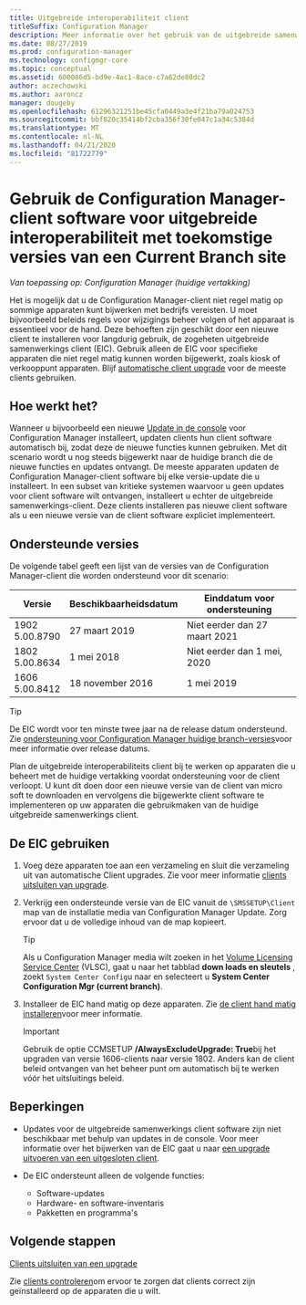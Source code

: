 ```yaml
---
title: Uitgebreide interoperabiliteit client
titleSuffix: Configuration Manager
description: Meer informatie over het gebruik van de uitgebreide samenwerkings client voor lange termijn ondersteuning van een statische Configuration Manager-client met een huidige branch-site.
ms.date: 08/27/2019
ms.prod: configuration-manager
ms.technology: configmgr-core
ms.topic: conceptual
ms.assetid: 600086d5-bd9e-4ac1-8ace-c7a62de80dc2
author: aczechowski
ms.author: aaroncz
manager: dougeby
ms.openlocfilehash: 61296321251be45cfa0449a3e4f21ba79a024753
ms.sourcegitcommit: bbf820c35414bf2cba356f30fe047c1a34c5384d
ms.translationtype: MT
ms.contentlocale: nl-NL
ms.lasthandoff: 04/21/2020
ms.locfileid: "81722779"
---
```

# <a name="use-the-configuration-manager-client-software-for-extended-interoperability-with-future-versions-of-a-current-branch-site"></a>Gebruik de Configuration Manager-client software voor uitgebreide interoperabiliteit met toekomstige versies van een Current Branch site

*Van toepassing op: Configuration Manager (huidige vertakking)*  

Het is mogelijk dat u de Configuration Manager-client niet regel matig op sommige apparaten kunt bijwerken met bedrijfs vereisten. U moet bijvoorbeeld beleids regels voor wijzigings beheer volgen of het apparaat is essentieel voor de hand. Deze behoeften zijn geschikt door een nieuwe client te installeren voor langdurig gebruik, de zogeheten uitgebreide samenwerkings client (EIC). Gebruik alleen de EIC voor specifieke apparaten die niet regel matig kunnen worden bijgewerkt, zoals kiosk of verkooppunt apparaten. Blijf [automatische client upgrade](../clients/manage/upgrade/upgrade-clients-for-windows-computers.md#bkmk_autoupdate) voor de meeste clients gebruiken.

## <a name="how-it-works"></a>Hoe werkt het?

Wanneer u bijvoorbeeld een nieuwe [Update in de console](../servers/manage/install-in-console-updates.md) voor Configuration Manager installeert, updaten clients hun client software automatisch bij, zodat deze de nieuwe functies kunnen gebruiken. Met dit scenario wordt u nog steeds bijgewerkt naar de huidige branch die de nieuwe functies en updates ontvangt. De meeste apparaten updaten de Configuration Manager-client software bij elke versie-update die u installeert. In een subset van kritieke systemen waarvoor u geen updates voor client software wilt ontvangen, installeert u echter de uitgebreide samenwerkings-client. Deze clients installeren pas nieuwe client software als u een nieuwe versie van de client software expliciet implementeert.

## <a name="supported-versions"></a>Ondersteunde versies

De volgende tabel geeft een lijst van de versies van de Configuration Manager-client die worden ondersteund voor dit scenario:

| Versie | Beschikbaarheidsdatum | Einddatum voor ondersteuning |
|---------|---------|---------|
| 1902<br/>5.00.8790 | 27 maart 2019 | Niet eerder dan 27 maart 2021 |
| 1802<br/>5.00.8634 | 1 mei 2018 | Niet eerder dan 1 mei, 2020 |
| 1606<br/>5.00.8412 | 18 november 2016 | 1 mei 2019 |

> [!TIP]  
> De EIC wordt voor ten minste twee jaar na de release datum ondersteund. Zie [ondersteuning voor Configuration Manager huidige branch-versies](../servers/manage/current-branch-versions-supported.md)voor meer informatie over release datums.  

Plan de uitgebreide interoperabiliteits client bij te werken op apparaten die u beheert met de huidige vertakking voordat ondersteuning voor de client verloopt. U kunt dit doen door een nieuwe versie van de client van micro soft te downloaden en vervolgens die bijgewerkte client software te implementeren op uw apparaten die gebruikmaken van de huidige uitgebreide samenwerkings client.

## <a name="how-to-use-the-eic"></a>De EIC gebruiken

1. Voeg deze apparaten toe aan een verzameling en sluit die verzameling uit van automatische Client upgrades. Zie voor meer informatie [clients uitsluiten van upgrade](../clients/manage/upgrade/exclude-clients-windows.md).  

1. Verkrijg een ondersteunde versie van de EIC vanuit de `\SMSSETUP\Client` map van de installatie media van Configuration Manager Update. Zorg ervoor dat u de volledige inhoud van de map kopieert.  

    > [!TIP]  
    > Als u Configuration Manager media wilt zoeken in het [Volume Licensing Service Center](https://www.microsoft.com/Licensing/servicecenter/Downloads/DownloadsAndKeys.aspx) (VLSC), gaat u naar het tabblad **down loads en sleutels** , zoekt `System Center Config`u naar en selecteert u **System Center Configuration Mgr (current branch)**.

1. Installeer de EIC hand matig op deze apparaten. Zie [de client hand matig installeren](../clients/deploy/deploy-clients-to-windows-computers.md#BKMK_Manual)voor meer informatie.  

    > [!Important]  
    > Gebruik de optie CCMSETUP **/AlwaysExcludeUpgrade: True**bij het upgraden van versie 1606-clients naar versie 1802. Anders kan de client beleid ontvangen van het beheer punt om automatisch bij te werken vóór het uitsluitings beleid.  

## <a name="limitations"></a>Beperkingen

- Updates voor de uitgebreide samenwerkings client software zijn niet beschikbaar met behulp van updates in de console. Voor meer informatie over het bijwerken van de EIC gaat u naar [een upgrade uitvoeren van een uitgesloten client](../clients/manage/upgrade/exclude-clients-windows.md#bkmk_override).  

- De EIC ondersteunt alleen de volgende functies:  

  - Software-updates  
  - Hardware- en software-inventaris
  - Pakketten en programma's

## <a name="next-steps"></a>Volgende stappen

[Clients uitsluiten van een upgrade](../clients/manage/upgrade/exclude-clients-windows.md)

Zie [clients controleren](../clients/manage/monitor-clients.md)om ervoor te zorgen dat clients correct zijn geïnstalleerd op de apparaten die u wilt.

